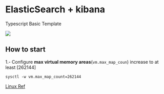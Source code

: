 # ElasticSearch + kibana

Typescript Basic Template 

![](https://i.imgur.com/6B1JhMk.png)

## How to start
1.- Configure **max virtual memory areas**(`vm.max_map_coun`)
increase to at least [262144]
```
sysctl -w vm.max_map_count=262144
```
[Linux Ref](https://www.elastic.co/guide/en/elasticsearch/reference/current/vm-max-map-count.html)

